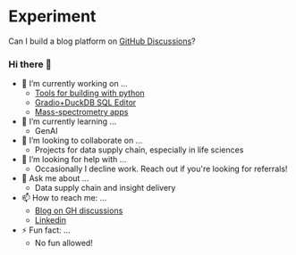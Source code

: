 # Experiment

Can I build a blog platform on [GitHub Discussions](https://github.com/liquidcarbon/liquidcarbon/discussions)?

### Hi there 👋

- 🔭 I’m currently working on ...
  - [Tools for building with python](https://github.com/liquidcarbon/puppy)
  - [Gradio+DuckDB SQL Editor](https://huggingface.co/spaces/liquidcarbon/duckdb-fastapi-gradio)
  - [Mass-spectrometry apps](https://huggingface.co/spaces/liquidcarbon/pyclickchem)
- 🌱 I’m currently learning ...
  - GenAI
- 👯 I’m looking to collaborate on ...
  - Projects for data supply chain, especially in life sciences
- 🤔 I’m looking for help with ...
  - Occasionally I decline work.  Reach out if you're looking for referrals!
- 💬 Ask me about ...
  - Data supply chain and insight delivery
- 📫 How to reach me: ...
  - [Blog on GH discussions](https://github.com/liquidcarbon/liquidcarbon/discussions)
  - [Linkedin](https://www.linkedin.com/in/alekis/)
- ⚡ Fun fact: ...
  - No fun allowed!
